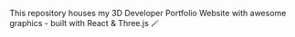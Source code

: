 This repository houses my 3D Developer Portfolio Website with awesome graphics - built with React & Three.js 🪄
